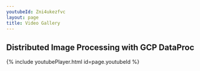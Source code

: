 ```yaml
---
youtubeId: Zni4ukezfvc
layout: page
title: Video Gallery
---
```


## Distributed Image Processing with GCP DataProc

{% include youtubePlayer.html id=page.youtubeId %}
